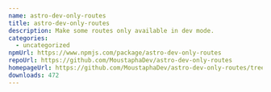 ```yaml
---
name: astro-dev-only-routes
title: astro-dev-only-routes
description: Make some routes only available in dev mode.
categories:
  - uncategorized
npmUrl: https://www.npmjs.com/package/astro-dev-only-routes
repoUrl: https://github.com/MoustaphaDev/astro-dev-only-routes
homepageUrl: https://github.com/MoustaphaDev/astro-dev-only-routes/tree/main/packages/integration/readme.md
downloads: 472
---
```

